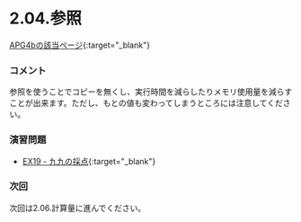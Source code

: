 2.04.参照
============

[APG4bの該当ページ](https://atcoder.jp/contests/APG4b/tasks/APG4b_u){:target="_blank"}

### コメント

参照を使うことでコピーを無くし、実行時間を減らしたりメモリ使用量を減らすことが出来ます。ただし、もとの値も変わってしまうところには注意してください。

### 演習問題

- [EX19 - 九九の採点](https://atcoder.jp/contests/apg4b/tasks/APG4b_cd){:target="_blank"}

### 次回

次回は2.06.計算量に進んでください。